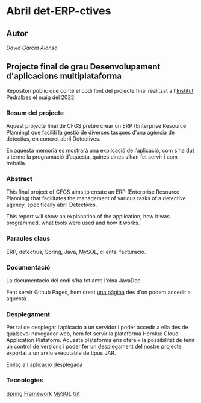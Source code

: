 # Abril det-ERP-ctives

## Autor

_David García Alonso_

## Projecte final de grau Desenvolupament d'aplicacions multiplataforma

Repositori públic que conté el codi font del projecte final realitzat a l'[Institut Pedralbes](https://www.institutpedralbes.cat/) el maig del 2022.

### Resum del projecte
Aquest projecte final de CFGS pretén crear un ERP (Enterprise Resource Planning) que
faciliti la gestió de diverses tasques d’una agència de detectius, en concret abril
Detectives.

En aquesta memòria es mostrarà una explicació de l’aplicació, com s’ha dut a terme la
programació d’aquesta, quines eines s’han fet servir i com treballa.

### Abstract

This final project of CFGS aims to create an ERP (Enterprise Resource Planning) that
facilitates the management of various tasks of a detective agency, specifically abril
Detectives.

This report will show an explanation of the application, how it was programmed, what
tools were used and how it works.

### Paraules claus
ERP, detectius, Spring, Java, MySQL, clients, facturació.


### Documentació

La documentació del codi s'ha fet amb l'eina JavaDoc.

Fent servir Github Pages, hem creat [una pàgina](https://a20davgaralo.github.io/M13GarciaDavid/) des d'on podem accedir a aquesta.

### Desplegament

Per tal de desplegar l’aplicació a un servidor i poder accedir a ella des de qualsevol
navegador web, hem fet servir la plataforma Heroku: Cloud Application Plataform.
Aquesta plataforma ens ofereix la possibilitat de tenir un control de versions i poder fer
un desplegament del nostre projecte exportat a un arxiu executable de tipus JAR.

[Enllaç a l'aplicació desplegada](http://m13dam2022dga.herokuapp.com/)

### Tecnologies

[Spring Framework](https://spring.io/)
[MySQL](https://www.mysql.com/)
[Git](https://git-scm.com/)


